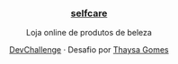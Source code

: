 <h3 align="center"><a href="https://lucianesantcs.github.io/selfcare/">selfcare</a></h3>
<p align="center">
  Loja online de produtos de beleza
</p>
<p align="center">
  <a href="https://devchallenge.now.sh/detail/5f14fad2130a5d78f89d9642">DevChallenge</a> · 
Desafio por <a href="https://github.com/thaysagomes/selfcare">Thaysa Gomes</a>
</p>
